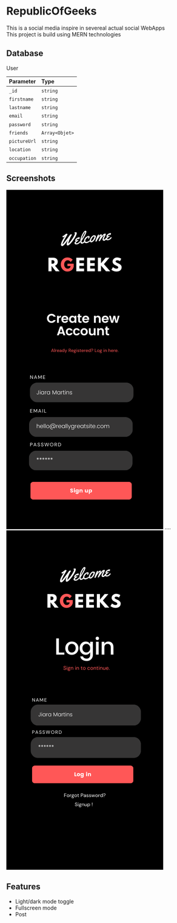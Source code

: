 # RepublicOfGeeks
This is a social media inspire in severeal actual social WebApps  
This project is build using MERN technologies  

## Database

User

| Parameter | Type     | 
| :-------- | :------- | 
|   `_id`   | `string` | 
|   `firstname`   | `string` | 
|   `lastname`   | `string` | 
|   `email`   | `string` | 
|   `password`   | `string` | 
|   `friends`   | `Array<Objet>` | 
|   `pictureUrl`   | `string` | 
|   `location`   | `string` | 
|   `occupation`   | `string` | 


## Screenshots

![App Screenshot](./frontend/Login%20Page%20Mobile%20Prototype/1.png)
....
![App Screenshot](./frontend/Login%20Page%20Mobile%20Prototype/2.png)
## Features

- Light/dark mode toggle
- Fullscreen mode
- Post

